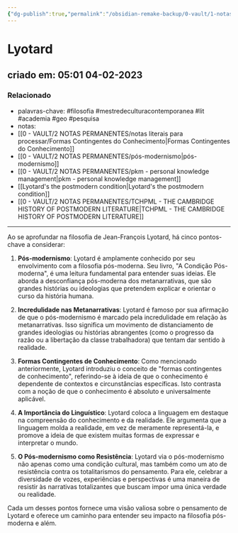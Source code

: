 ```yaml
---
{"dg-publish":true,"permalink":"/obsidian-remake-backup/0-vault/1-notas-literais/referencia-bio/lyotard-jean-francois/","tags":["filosofia","mestredeculturacontemporanea","lit","academia","geo","pesquisa"],"dgHomeLink":true,"dgShowLocalGraph":true,"dgShowFileTree":true,"dgEnableSearch":true,"noteIcon":""}
---
```


# Lyotard
## criado em: 05:01 04-02-2023

### Relacionado
- palavras-chave: #filosofia #mestredeculturacontemporanea #lit #academia #geo #pesquisa 
- notas: 
- [[0 - VAULT/2 NOTAS PERMANENTES/notas literais para processar/Formas Contingentes do Conhecimento\|Formas Contingentes do Conhecimento]]
- [[0 - VAULT/2 NOTAS PERMANENTES/pós-modernismo\|pós-modernismo]]
- [[0 - VAULT/2 NOTAS PERMANENTES/pkm - personal knowledge management\|pkm - personal knowledge management]]
-  [[Lyotard's the postmodern condition\|Lyotard's the postmodern condition]]
- [[0 - VAULT/2 NOTAS PERMANENTES/TCHPML - THE CAMBRIDGE HISTORY OF POSTMODERN LITERATURE\|TCHPML - THE CAMBRIDGE HISTORY OF POSTMODERN LITERATURE]]
---

Ao se aprofundar na filosofia de Jean-François Lyotard, há cinco pontos-chave a considerar:

1. **Pós-modernismo**: Lyotard é amplamente conhecido por seu envolvimento com a filosofia pós-moderna. Seu livro, "A Condição Pós-moderna", é uma leitura fundamental para entender suas ideias. Ele aborda a desconfiança pós-moderna dos metanarrativas, que são grandes histórias ou ideologias que pretendem explicar e orientar o curso da história humana.

2. **Incredulidade nas Metanarrativas**: Lyotard é famoso por sua afirmação de que o pós-modernismo é marcado pela incredulidade em relação às metanarrativas. Isso significa um movimento de distanciamento de grandes ideologias ou histórias abrangentes (como o progresso da razão ou a libertação da classe trabalhadora) que tentam dar sentido à realidade.

3. **Formas Contingentes de Conhecimento**: Como mencionado anteriormente, Lyotard introduziu o conceito de "formas contingentes de conhecimento", referindo-se à ideia de que o conhecimento é dependente de contextos e circunstâncias específicas. Isto contrasta com a noção de que o conhecimento é absoluto e universalmente aplicável.

4. **A Importância do Linguístico**: Lyotard coloca a linguagem em destaque na compreensão do conhecimento e da realidade. Ele argumenta que a linguagem molda a realidade, em vez de meramente representá-la, e promove a ideia de que existem muitas formas de expressar e interpretar o mundo.

5. **O Pós-modernismo como Resistência**: Lyotard via o pós-modernismo não apenas como uma condição cultural, mas também como um ato de resistência contra os totalitarismos do pensamento. Para ele, celebrar a diversidade de vozes, experiências e perspectivas é uma maneira de resistir às narrativas totalizantes que buscam impor uma única verdade ou realidade.

Cada um desses pontos fornece uma visão valiosa sobre o pensamento de Lyotard e oferece um caminho para entender seu impacto na filosofia pós-moderna e além.